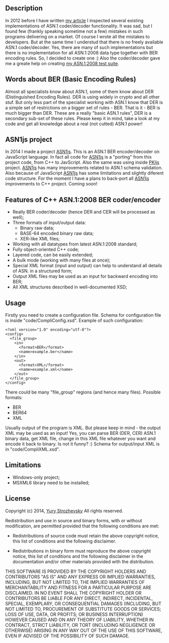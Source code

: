## Description

In 2012 before I have written [my article](http://www.strozhevsky.com/free_docs/asn1_in_simple_words.pdf) I inspected several existing implementations of ASN.1 coder/decoder functionality. It was sad, but I found few (frankly speaking sometime not a few) mistakes in such programs delivering on a market. Of course I wrote all the mistakes to developers. But at the same time I understud that there is no freely available ASN.1 coder/decoder. Yes, there are many of such implementations but there is no implementation for all ASN.1:2008 data type together with BER encoding rules. So, I decided to create one :) Also the coder/decoder gave me a greate help on creating [my ASN.1:2008 test suite](https://github.com/YuryStrozhevsky/ASN1-2008-free-test-suite). 

## Words about BER (Basic Encoding Rules)

Almost all specialists know about ASN.1, some of them know about DER (Distinguished Encoding Rules). DER is using widely in crypto and all other stuf. But only less part of the specialist working with ASN.1 know that DER is a simple set of restrictions on a bigger set of rules - BER. That is it - BER is much bigger than DER. These are a really "basic ASN.1 rules", DER is a secondary sub-set of these rules. Please keep it in mind, take a look at my code and get all knowledge about a real (not cutted) ASN.1 power!

## ASN1js project

In 2014 I made a project [ASN1js](https://github.com/GlobalSign/ASN1.js). This is an ASN.1 BER encoder/decoder on JavaScript language. In fact all code for [ASN1js](https://github.com/GlobalSign/ASN1.js) is a "porting" from this project code, from C++ to JavScript. Also the same was using inside [PKIjs](https://github.com/GlobalSign/PKI.js) project. [ASN1js](https://github.com/GlobalSign/ASN1.js) has many improvements related to ASN.1 schema validation. Also because of JavaScript [ASN1js](https://github.com/GlobalSign/ASN1.js) has some limitations and slightly diferent code structure. For the moment I have a plans to back-port all [ASN1js](https://github.com/GlobalSign/ASN1.js) improvements to C++ project. Coming soon!

## Features of C++ ASN.1:2008 BER coder/encoder

* Really BER coder/decoder (hence DER and CER will be processed as well);
* Three formats of input/output data:
  * Binary raw data;
  * BASE-64 encoded binary raw data;
  * XER-like XML files;
* Working with all datatypes from latest ASN.1:2008 standard;
* Fully object-oriented C++ code;
* Layered code, can be easily extended;
* A bulk mode (working with many files at once);
* Special XML format (input and output) can help to understand all details of ASN. in a structured form;
* Output XML files may be used as an input for backward encoding into BER;
* All XML structures described in well-documented XSD;

## Usage

Firstly you need to create a configuration file. Schema for configuration file is inside "code/CompliConfig.xsd". Example of such configuration:
```
<?xml version="1.0" encoding="utf-8"?>
<config>
  <file_group>
    <in>
      <format>BER</format>
      <name>example.ber</name>
    </in>
    <out>
      <format>XML</format>
      <name>example.xml</name>
    </out>
  </file_group>
</config>
```

There could be many "file_group" regions (and hence many files). Possible formats:
* BER
* BER64
* XML

Usually output of the program is XML. But please keep in mind - the output XML may be used as an input! Yes, you can parse BER (DER, CER) ASN.1 binary data, get XML file, change in this XML file whatever you want and encode it back to binary. Is not it funny? :) Schema for output/input XML is in "code/CompliXML.xsd".

## Limitations

* Windows-only project;
* MSXML6 library need to be installed;

## License

Copyright (c) 2014, [Yury Strozhevsky](http://www.strozhevsky.com/)
All rights reserved.

Redistribution and use in source and binary forms, with or without
modification, are permitted provided that the following conditions are met:

* Redistributions of source code must retain the above copyright notice, this
  list of conditions and the following disclaimer.

* Redistributions in binary form must reproduce the above copyright notice,
  this list of conditions and the following disclaimer in the documentation
  and/or other materials provided with the distribution.

THIS SOFTWARE IS PROVIDED BY THE COPYRIGHT HOLDERS AND CONTRIBUTORS "AS IS"
AND ANY EXPRESS OR IMPLIED WARRANTIES, INCLUDING, BUT NOT LIMITED TO, THE
IMPLIED WARRANTIES OF MERCHANTABILITY AND FITNESS FOR A PARTICULAR PURPOSE ARE
DISCLAIMED. IN NO EVENT SHALL THE COPYRIGHT HOLDER OR CONTRIBUTORS BE LIABLE
FOR ANY DIRECT, INDIRECT, INCIDENTAL, SPECIAL, EXEMPLARY, OR CONSEQUENTIAL
DAMAGES (INCLUDING, BUT NOT LIMITED TO, PROCUREMENT OF SUBSTITUTE GOODS OR
SERVICES; LOSS OF USE, DATA, OR PROFITS; OR BUSINESS INTERRUPTION) HOWEVER
CAUSED AND ON ANY THEORY OF LIABILITY, WHETHER IN CONTRACT, STRICT LIABILITY,
OR TORT (INCLUDING NEGLIGENCE OR OTHERWISE) ARISING IN ANY WAY OUT OF THE USE
OF THIS SOFTWARE, EVEN IF ADVISED OF THE POSSIBILITY OF SUCH DAMAGE.